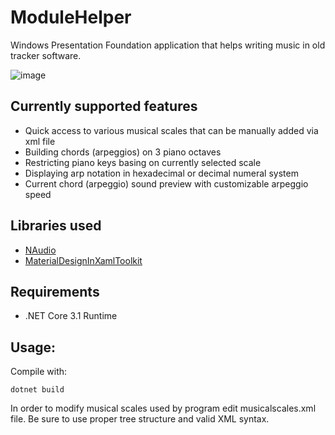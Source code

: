 # ModuleHelper
Windows Presentation Foundation application that helps writing music in old tracker software.
<br />

![image](https://user-images.githubusercontent.com/47994455/91340968-200f1400-e7d9-11ea-9c77-4de61121d259.png)
## Currently supported features
- Quick access to various musical scales that can be manually added via xml file
- Building chords (arpeggios) on 3 piano octaves
- Restricting piano keys basing on currently selected scale
- Displaying arp notation in hexadecimal or decimal numeral system
- Current chord (arpeggio) sound preview with customizable arpeggio speed
## Libraries used
- [NAudio](https://github.com/naudio/NAudio)
- [MaterialDesignInXamlToolkit](https://github.com/MaterialDesignInXAML/MaterialDesignInXamlToolkit)
## Requirements
- .NET Core 3.1 Runtime
## Usage:
Compile with:
```
dotnet build
```
In order to modify musical scales used by program edit musicalscales.xml file. Be sure to use proper tree structure and valid XML syntax.
